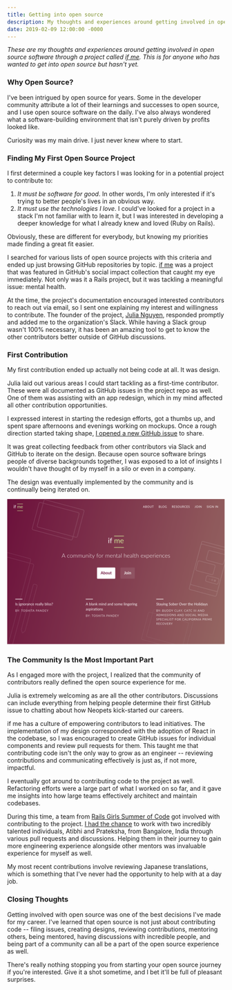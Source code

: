 ```yaml
---
title: Getting into open source
description: My thoughts and experiences around getting involved in open source software through a project called if me.
date: 2019-02-09 12:00:00 -0000
---
```


_These are my thoughts and experiences around getting involved in open source software through a project called [if me](https://www.if-me.org/). This is for anyone who has wanted to get into open source but hasn't yet._

### Why Open Source?

I've been intrigued by open source for years. Some in the developer community attribute a lot of their learnings and successes to open source, and I use open source software on the daily. I've also always wondered what a software-building environment that isn't purely driven by profits looked like.

Curiosity was my main drive. I just never knew where to start.

### Finding My First Open Source Project

I first determined a couple key factors I was looking for in a potential project to contribute to:

1. _It must be software for good_. In other words, I'm only interested if it's trying to better people's lives in an obvious way.
2. _It must use the technologies I love_. I could've looked for a project in a stack I'm not familiar with to learn it, but I was interested in developing a deeper knowledge for what I already knew and loved (Ruby on Rails).

Obviously, these are different for everybody, but knowing my priorities made finding a great fit easier.

I searched for various lists of open source projects with this criteria and ended up just browsing GitHub repositories by topic. [if me](https://www.if-me.org/) was a project that was featured in GitHub's social impact collection that caught my eye immediately. Not only was it a Rails project, but it was tackling a meaningful issue: mental health.

At the time, the project's documentation encouraged interested contributors to reach out via email, so I sent one explaining my interest and willingness to contribute. The founder of the project, [Julia Nguyen](https://mobile.twitter.com/fleurchild), responded promptly and added me to the organization's Slack. While having a Slack group wasn't 100% necessary, it has been an amazing tool to get to know the other contributors better outside of GitHub discussions.

### First Contribution

My first contribution ended up actually not being code at all. It was design.

Julia laid out various areas I could start tackling as a first-time contributor. These were all documented as GitHub issues in the project repo as well. One of them was assisting with an app redesign, which in my mind affected all other contribution opportunities.

I expressed interest in starting the redesign efforts, got a thumbs up, and spent spare afternoons and evenings working on mockups. Once a rough direction started taking shape, [I opened a new GitHub issue](https://github.com/ifmeorg/ifme/issues/691) to share.

It was great collecting feedback from other contributors via Slack and GitHub to iterate on the design. Because open source software brings people of diverse backgrounds together, I was exposed to a lot of insights I wouldn't have thought of by myself in a silo or even in a company.

The design was eventually implemented by the community and is continually being iterated on.

![if me redesign](/assets/posts/getting-into-open-source/ifme.png)

### The Community Is the Most Important Part

As I engaged more with the project, I realized that the community of contributors really defined the open source experience for me.

Julia is extremely welcoming as are all the other contributors. Discussions can include everything from helping people determine their first GitHub issue to chatting about how Neopets kick-started our careers.

if me has a culture of empowering contributors to lead initiatives. The implementation of my design corresponded with the adoption of React in the codebase, so I was encouraged to create GitHub issues for individual components and review pull requests for them. This taught me that contributing code isn't the only way to grow as an engineer -- reviewing contributions and communicating effectively is just as, if not more, impactful.

I eventually got around to contributing code to the project as well. Refactoring efforts were a large part of what I worked on so far, and it gave me insights into how large teams effectively architect and maintain codebases.

During this time, a team from [Rails Girls Summer of Code](https://railsgirlssummerofcode.org/) got involved with contributing to the project. [I had the chance](https://mobile.twitter.com/ifmeorg/status/1045722350291832832) to work with two incredibly talented individuals, Atibhi and Prateksha, from Bangalore, India through various pull requests and discussions. Helping them in their journey to gain more engineering experience alongside other mentors was invaluable experience for myself as well.

My most recent contributions involve reviewing Japanese translations, which is something that I've never had the opportunity to help with at a day job.

### Closing Thoughts

Getting involved with open source was one of the best decisions I've made for my career. I've learned that open source is not just about contributing code -- filing issues, creating designs, reviewing contributions, mentoring others, being mentored, having discussions with incredible people, and being part of a community can all be a part of the open source experience as well.

There's really nothing stopping you from starting your open source journey if you're interested. Give it a shot sometime, and I bet it'll be full of pleasant surprises.
